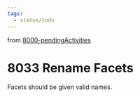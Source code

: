 ```yaml
---
tags:
  - status/todo
---
```

from [8000-pendingActivities](8000-pendingActivities.md)
# 8033 Rename Facets

Facets should be given valid names.